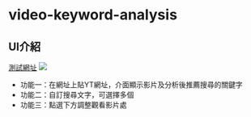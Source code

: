 # video-keyword-analysis
## UI介紹
[測試網址](https://dongfin.github.io/video-keyword-analysis/)
![](https://i.imgur.com/vaHo631.png)

* 功能一：在網址上貼YT網址，介面顯示影片及分析後推薦搜尋的關鍵字
* 功能二：自訂搜尋文字，可選擇多個
* 功能三：點選下方調整觀看影片處
